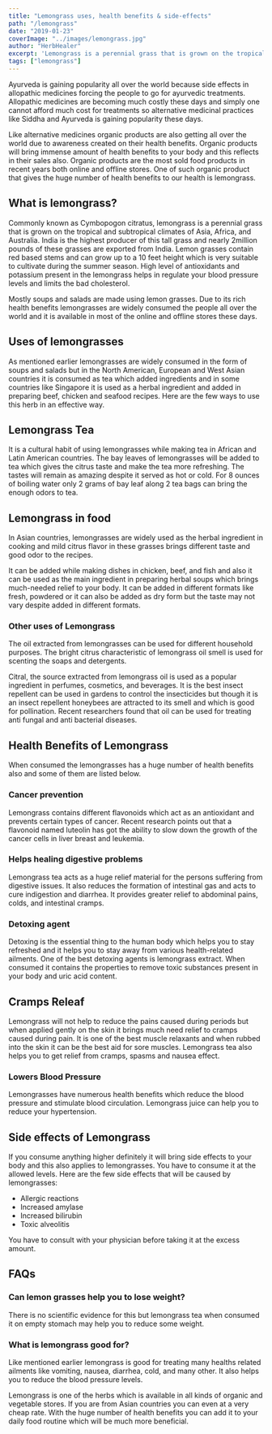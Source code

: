 ```yaml
---
title: "Lemongrass uses, health benefits & side-effects"
path: "/lemongrass"
date: "2019-01-23"
coverImage: "../images/lemongrass.jpg"
author: "HerbHealer"
excerpt: 'Lemongrass is a perennial grass that is grown on the tropical and subtropical climates of Asia, Africa, and Australia. India is the highest producer of this tall grass and nearly 2million pounds of these grasses are exported from India.  Lemon grasses contain red based stems and can grow up to a 10 feet height which is very suitable to cultivate during the summer season.'
tags: ["lemongrass"]
---
```

Ayurveda is gaining popularity all over the world because side effects in allopathic medicines forcing the people to go for ayurvedic treatments.  Allopathic medicines are becoming much costly these days and simply one cannot afford much cost for treatments so alternative medicinal practices like Siddha and Ayurveda is gaining popularity these days.

Like alternative medicines organic products are also getting all over the world due to awareness created on their health benefits.  Organic products will bring immense amount of health benefits to your body and this reflects in their sales also. Organic products are the most sold food products in recent years both online and offline stores. One of such organic product that gives the huge number of health benefits to our health is lemongrass.

## What is lemongrass?
Commonly known as Cymbopogon citratus, lemongrass is a perennial grass that is grown on the tropical and subtropical climates of Asia, Africa, and Australia. India is the highest producer of this tall grass and nearly 2million pounds of these grasses are exported from India.  Lemon grasses contain red based stems and can grow up to a 10 feet height which is very suitable to cultivate during the summer season. High level of antioxidants and potassium present in the lemongrass helps in regulate your blood pressure levels and limits the bad cholesterol. 

Mostly soups and salads are made using lemon grasses. Due to its rich health benefits lemongrasses are widely consumed the people all over the world and it is available in most of the online and offline stores these days.

## Uses of lemongrasses
As mentioned earlier lemongrasses are widely consumed in the form of soups and salads but in the North American, European and West Asian countries it is consumed as tea which added ingredients and in some countries like Singapore it is used as a herbal ingredient and added in preparing beef, chicken and seafood recipes.  Here are the few ways to use this herb in an effective way.

## Lemongrass Tea
It is a cultural habit of using lemongrasses while making tea in African and Latin American countries. The bay leaves of lemongrasses will be added to tea which gives the citrus taste and make the tea more refreshing. The tastes will remain as amazing despite it served as hot or cold.  For 8 ounces of boiling water only 2 grams of bay leaf along 2 tea bags can bring the enough odors to tea.

## Lemongrass in food
In Asian countries, lemongrasses are widely used as the herbal ingredient in cooking and mild citrus flavor in these grasses brings different taste and good odor to the recipes.

It can be added while making dishes in chicken, beef, and fish and also it can be used as the main ingredient in preparing herbal soups which brings much-needed relief to your body. It can be added in different formats like fresh, powdered or it can also be added as dry form but the taste may not vary despite added in different formats.

### Other uses of Lemongrass

The oil extracted from lemongrasses can be used for different household purposes. The bright citrus characteristic of lemongrass oil smell is used for scenting the soaps and detergents.

Citral, the source extracted from lemongrass oil is used as a popular ingredient in perfumes, cosmetics, and beverages. It is the best insect repellent can be used in gardens to control the insecticides but though it is an insect repellent honeybees are attracted to its smell and which is good for pollination.  Recent researchers found that oil can be used for treating anti fungal and anti bacterial diseases.

## Health Benefits of Lemongrass
When consumed the lemongrasses has a huge number of health benefits also and some of them are listed below.

### Cancer prevention
Lemongrass contains different flavonoids which act as an antioxidant and prevents certain types of cancer.  Recent research points out that a flavonoid named luteolin has got the ability to slow down the growth of the cancer cells in liver breast and leukemia.

### Helps healing digestive problems
Lemongrass tea acts as a huge relief material for the persons suffering from digestive issues.  It also reduces the formation of intestinal gas and acts to cure indigestion and diarrhea. It provides greater relief to abdominal pains, colds, and intestinal cramps.

### Detoxing agent
Detoxing is the essential thing to the human body which helps you to stay refreshed and it helps you to stay away from various health-related ailments. One of the best detoxing agents is lemongrass extract. When consumed it contains the properties to remove toxic substances present in your body and uric acid content.

## Cramps Releaf
Lemongrass will not help to reduce the pains caused during periods but when applied gently on the skin it brings much need relief to cramps caused during pain. It is one of the best muscle relaxants and when rubbed into the skin it can be the best aid for sore muscles. Lemongrass tea also helps you to get relief from cramps, spasms and nausea effect.

### Lowers Blood Pressure
Lemongrasses have numerous health benefits which reduce the blood pressure and stimulate blood circulation.  Lemongrass juice can help you to reduce your hypertension.

## Side effects of Lemongrass
If you consume anything higher definitely it will bring side effects to your body and this also applies to lemongrasses. You have to consume it at the allowed levels. Here are the few side effects that will be caused by lemongrasses:

- Allergic reactions
- Increased amylase
- Increased bilirubin
- Toxic alveolitis

You have to consult with your physician before taking it at the excess amount.

## FAQs
### Can lemon grasses help you to lose weight?
There is no scientific evidence for this but lemongrass tea when consumed it on empty stomach may help you to reduce some weight.

### What is lemongrass good for?
Like mentioned earlier lemongrass is good for treating many healths related ailments like vomiting, nausea, diarrhea, cold, and many other. It also helps you to reduce the blood pressure levels.

Lemongrass is one of the herbs which is available in all kinds of organic and vegetable stores. If you are from Asian countries you can even at a very cheap rate. With the huge number of health benefits you can add it to your daily food routine which will be much more beneficial.


